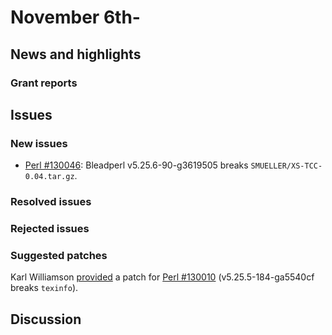 # November 6th-

## News and highlights

### Grant reports

## Issues

### New issues

* [Perl #130046](http://rt.perl.org/Ticket/Display.html?id=130046):
  Bleadperl v5.25.6-90-g3619505 breaks
  `SMUELLER/XS-TCC-0.04.tar.gz`.

### Resolved issues

### Rejected issues

### Suggested patches

Karl Williamson
[provided](http://nntp.perl.org/group/perl.perl5.porters/240844)
a patch for
[Perl #130010](http://rt.perl.org/Ticket/Display.html?id=130010)
(v5.25.5-184-ga5540cf breaks `texinfo`).

## Discussion
